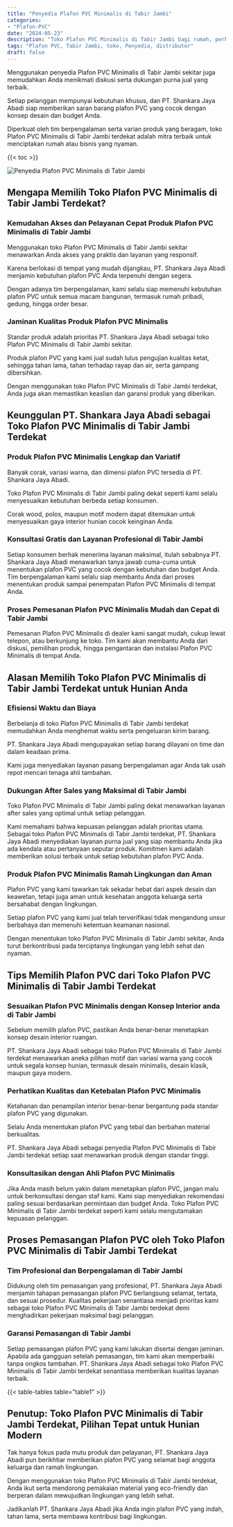 ```yaml
---
title: "Penyedia Plafon PVC Minimalis di Tabir Jambi"
categories: 
- "Plafon-PVC"
date: "2024-05-23"
description: "Toko Plafon PVC Minimalis di Tabir Jambi bagi rumah, perkantoran, dan toko. Produk berkualitas, variasi motif, warna modern, beserta servis pemasangan ditangani oleh tenaga ahli profesional serta jaminan resmi!|Servis penjualan Plafon PVC Minimalis di Tabir Jambi untuk kebutuhan hunian, office, maupun ritel, dengan produk berkualitas dan pemasangan oleh tim berpengalaman dan kepastian resmi.|Pilihan Plafon PVC Minimalis di Tabir Jambi yang terbukti bagi rumah, kantor, dan toko, dengan material berkualitas dan pemasangan oleh teknisi ahli dan jaminan resmi.|Distribusi Plafon PVC Minimalis di Tabir Jambi untuk tempat tinggal, kantor, serta ritel, dengan material berkualitas dan penempatan oleh tim profesional, lengkap dengan garansi resmi.}"
tags: "Plafon PVC, Tabir Jambi, toko, Penyedia, distributor"
draft: false
---
```


Menggunakan penyedia Plafon PVC Minimalis di Tabir Jambi sekitar juga memudahkan Anda menikmati diskusi serta dukungan purna jual yang terbaik.

Setiap pelanggan mempunyai kebutuhan khusus, dan PT. Shankara Jaya Abadi siap memberikan saran barang plafon PVC yang cocok dengan konsep desain dan budget Anda.

Diperkuat oleh tim berpengalaman serta varian produk yang beragam, toko Plafon PVC Minimalis di Tabir Jambi terdekat adalah mitra terbaik untuk menciptakan rumah atau bisnis yang nyaman.

{{< toc >}}

![Penyedia Plafon PVC Minimalis di Tabir Jambi](/images/Plafon-PVC/Penyedia-Plafon-PVC-Minimalis-di-Tabir-Jambi.png)


## Mengapa Memilih Toko Plafon PVC Minimalis di Tabir Jambi Terdekat?

### Kemudahan Akses dan Pelayanan Cepat Produk Plafon PVC Minimalis di Tabir Jambi

Menggunakan toko Plafon PVC Minimalis di Tabir Jambi sekitar menawarkan Anda akses yang praktis dan layanan yang responsif.

Karena berlokasi di tempat yang mudah dijangkau, PT. Shankara Jaya Abadi menjamin kebutuhan plafon PVC Anda terpenuhi dengan segera.

Dengan adanya tim berpengalaman, kami selalu siap memenuhi kebutuhan plafon PVC untuk semua macam bangunan, termasuk rumah pribadi, gedung, hingga order besar.

### Jaminan Kualitas Produk Plafon PVC Minimalis

Standar produk adalah prioritas PT. Shankara Jaya Abadi sebagai toko Plafon PVC Minimalis di Tabir Jambi sekitar.

Produk plafon PVC yang kami jual sudah lulus pengujian kualitas ketat, sehingga tahan lama, tahan terhadap rayap dan air, serta gampang dibersihkan.

Dengan menggunakan toko Plafon PVC Minimalis di Tabir Jambi terdekat, Anda juga akan memastikan keaslian dan garansi produk yang diberikan.

## Keunggulan PT. Shankara Jaya Abadi sebagai Toko Plafon PVC Minimalis di Tabir Jambi Terdekat

### Produk Plafon PVC Minimalis Lengkap dan Variatif

Banyak corak, variasi warna, dan dimensi plafon PVC tersedia di PT. Shankara Jaya Abadi.

Toko Plafon PVC Minimalis di Tabir Jambi paling dekat seperti kami selalu menyesuaikan kebutuhan berbeda setiap konsumen.

Corak wood, polos, maupun motif modern dapat ditemukan untuk menyesuaikan gaya interior hunian cocok keinginan Anda.

### Konsultasi Gratis dan Layanan Profesional di Tabir Jambi

Setiap konsumen berhak menerima layanan maksimal, itulah sebabnya PT. Shankara Jaya Abadi menawarkan tanya jawab cuma-cuma untuk menentukan plafon PVC yang cocok dengan kebutuhan dan budget Anda. Tim berpengalaman kami selalu siap membantu Anda dari proses menentukan produk sampai penempatan Plafon PVC Minimalis di tempat Anda.

### Proses Pemesanan Plafon PVC Minimalis Mudah dan Cepat di Tabir Jambi

Pemesanan Plafon PVC Minimalis di dealer kami sangat mudah, cukup lewat telepon, atau berkunjung ke toko. Tim kami akan membantu Anda dari diskusi, pemilihan produk, hingga pengantaran dan instalasi Plafon PVC Minimalis di tempat Anda.

## Alasan Memilih Toko Plafon PVC Minimalis di Tabir Jambi Terdekat untuk Hunian Anda

### Efisiensi Waktu dan Biaya

Berbelanja di toko Plafon PVC Minimalis di Tabir Jambi terdekat memudahkan Anda menghemat waktu serta pengeluaran kirim barang.

PT. Shankara Jaya Abadi mengupayakan setiap barang dilayani on time dan dalam keadaan prima.

Kami juga menyediakan layanan pasang berpengalaman agar Anda tak usah repot mencari tenaga ahli tambahan.

### Dukungan After Sales yang Maksimal di Tabir Jambi

Toko Plafon PVC Minimalis di Tabir Jambi paling dekat menawarkan layanan after sales yang optimal untuk setiap pelanggan.

Kami memahami bahwa kepuasan pelanggan adalah prioritas utama. Sebagai toko Plafon PVC Minimalis di Tabir Jambi terdekat, PT. Shankara Jaya Abadi menyediakan layanan purna jual yang siap membantu Anda jika ada kendala atau pertanyaan seputar produk. Komitmen kami adalah memberikan solusi terbaik untuk setiap kebutuhan plafon PVC Anda.

### Produk Plafon PVC Minimalis Ramah Lingkungan dan Aman

Plafon PVC yang kami tawarkan tak sekadar hebat dari aspek desain dan keawetan, tetapi juga aman untuk kesehatan anggota keluarga serta bersahabat dengan lingkungan.

Setiap plafon PVC yang kami jual telah terverifikasi tidak mengandung unsur berbahaya dan memenuhi ketentuan keamanan nasional.

Dengan menentukan toko Plafon PVC Minimalis di Tabir Jambi sekitar, Anda turut berkontribusi pada terciptanya lingkungan yang lebih sehat dan nyaman.

## Tips Memilih Plafon PVC dari Toko Plafon PVC Minimalis di Tabir Jambi Terdekat

### Sesuaikan Plafon PVC Minimalis dengan Konsep Interior anda di Tabir Jambi

Sebelum memilih plafon PVC, pastikan Anda benar-benar menetapkan konsep desain interior ruangan.

PT. Shankara Jaya Abadi sebagai toko Plafon PVC Minimalis di Tabir Jambi terdekat menawarkan aneka pilihan motif dan variasi warna yang cocok untuk segala konsep hunian, termasuk desain minimalis, desain klasik, maupun gaya modern.

### Perhatikan Kualitas dan Ketebalan Plafon PVC Minimalis

Ketahanan dan penampilan interior benar-benar bergantung pada standar plafon PVC yang digunakan.

Selalu Anda menentukan plafon PVC yang tebal dan berbahan material berkualitas.

PT. Shankara Jaya Abadi sebagai penyedia Plafon PVC Minimalis di Tabir Jambi terdekat setiap saat menawarkan produk dengan standar tinggi.

### Konsultasikan dengan Ahli Plafon PVC Minimalis

Jika Anda masih belum yakin dalam menetapkan plafon PVC, jangan malu untuk berkonsultasi dengan staf kami. Kami siap menyediakan rekomendasi paling sesuai berdasarkan permintaan dan budget Anda. Toko Plafon PVC Minimalis di Tabir Jambi terdekat seperti kami selalu mengutamakan kepuasan pelanggan.

## Proses Pemasangan Plafon PVC oleh Toko Plafon PVC Minimalis di Tabir Jambi Terdekat

### Tim Profesional dan Berpengalaman di Tabir Jambi

Didukung oleh tim pemasangan yang profesional, PT. Shankara Jaya Abadi menjamin tahapan pemasangan plafon PVC berlangsung selamat, tertata, dan sesuai prosedur. Kualitas pekerjaan senantiasa menjadi prioritas kami sebagai toko Plafon PVC Minimalis di Tabir Jambi terdekat demi menghadirkan pekerjaan maksimal bagi pelanggan.

### Garansi Pemasangan di Tabir Jambi

Setiap pemasangan plafon PVC yang kami lakukan disertai dengan jaminan. Apabila ada gangguan setelah pemasangan, tim kami akan memperbaiki tanpa ongkos tambahan. PT. Shankara Jaya Abadi sebagai toko Plafon PVC Minimalis di Tabir Jambi terdekat senantiasa memberikan kualitas layanan terbaik.

{{< table-tables table="table1" >}}

## Penutup: Toko Plafon PVC Minimalis di Tabir Jambi Terdekat, Pilihan Tepat untuk Hunian Modern

Tak hanya fokus pada mutu produk dan pelayanan, PT. Shankara Jaya Abadi pun berikhtiar memberikan plafon PVC yang selamat bagi anggota keluarga dan ramah lingkungan.

Dengan menggunakan toko Plafon PVC Minimalis di Tabir Jambi terdekat, Anda ikut serta mendorong pemakaian material yang eco-friendly dan berperan dalam mewujudkan lingkungan yang lebih sehat.

Jadikanlah PT. Shankara Jaya Abadi jika Anda ingin plafon PVC yang indah, tahan lama, serta membawa kontribusi bagi lingkungan.